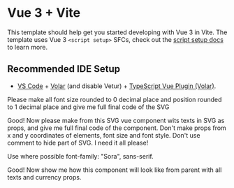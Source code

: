 # Vue 3 + Vite

This template should help get you started developing with Vue 3 in Vite. The template uses Vue 3 `<script setup>` SFCs, check out the [script setup docs](https://v3.vuejs.org/api/sfc-script-setup.html#sfc-script-setup) to learn more.

## Recommended IDE Setup

- [VS Code](https://code.visualstudio.com/) + [Volar](https://marketplace.visualstudio.com/items?itemName=Vue.volar) (and disable Vetur) + [TypeScript Vue Plugin (Volar)](https://marketplace.visualstudio.com/items?itemName=Vue.vscode-typescript-vue-plugin).

Please make all font size rounded to 0 decimal place and position rounded to 1 decimal place and give me full final code of the SVG

Good! Now please make from this SVG vue component wits texts in SVG as props,
and give me full final code of the component. 
Don't make props from x and y coordinates of elements, font size and font style. Don't use comment to hide part of SVG. I need it all please!

Use where possible font-family: "Sora", sans-serif. 


Good! Now show me how this component will look like from parent with all texts and currency props.



```html 
